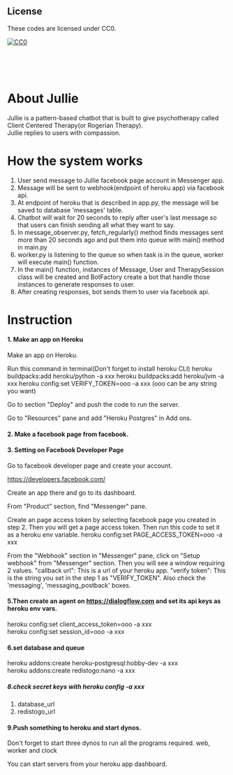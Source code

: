 ## License

These codes are licensed under CC0.

[![CC0](http://i.creativecommons.org/p/zero/1.0/88x31.png "CC0")](http://creativecommons.org/publicdomain/zero/1.0/deed.ja)

<br/>
<br/>
<br/>

# About Jullie  
Jullie is a pattern-based chatbot that is built to give psychotherapy called Client Centered Therapy(or Rogerian Therapy).  
Jullie replies to users with compassion.

# How the system works  
1. User send message to Jullie facebook page account in Messenger app.
2. Message will be sent to webhook(endpoint of heroku app) via facebook api.
3. At endpoint of heroku that is described in app.py, the message will be saved to database 'messages' table.
4. Chatbot will wait for 20 seconds to reply after user's last message so that users can finish sending all what they want to say.
5. In message_observer.py, fetch_regularly() method finds messages sent more than 20 seconds ago and put them into queue with main() method in main.py
6. worker.py is listening to the queue so when task is in the queue, worker will execute main() function.
7. In the main() function, instances of Message, User and TherapySession class will be created and BotFactory create a bot that handle those instances to generate responses to user.
8. After creating responses, bot sends them to user via facebook api. 


# Instruction
#### 1. Make an app on Heroku
Make an app on Heroku.

Run this command in terminal(Don't forget to install heroku CLI)
heroku buildpacks:add heroku/python -a xxx
heroku buildpacks:add heroku/jvm -a xxx
heroku config:set VERIFY_TOKEN=ooo -a xxx
(ooo can be any string you want)

Go to section "Deploy" and push the code to run the server.

Go to "Resources" pane and add "Heroku Postgres" in Add ons.


#### 2. Make a facebook page from facebook.
#### 3. Setting on Facebook Developer Page 
Go to facebook developer page and create your account.

https://developers.facebook.com/

Create an app there and go to its dashboard.

From "Product" section, find "Messenger" pane.

Create an page access token by selecting facebook page you created in step 2.
Then you will get a page access token.
Then run this code to set it as a heroku env variable.
heroku config:set PAGE_ACCESS_TOKEN=ooo -a xxx    

From the "Webhook" section in "Messenger" pane, click on "Setup webhook" from "Messenger" section. 
Then you will see a window requiring 2 values.
"callback url": This is a url of your heroku app.
"verify token": This is the string you set in the step 1 as "VERIFY_TOKEN". 
Also check the 'messaging', 'messaging_postback' boxes.


#### 5.Then create an agent on https://dialogflow.com and set its api keys as heroku env vars.    
heroku config:set client_access_token=ooo -a xxx    
heroku config:set session_id=ooo -a xxx  

#### 6.set database and queue
heroku addons:create heroku-postgresql:hobby-dev -a xxx  
heroku addons:create redistogo:nano -a xxx

##### 8.check secret keys with heroku config -a xxx
1. database_url
2. redistogo_url      

#### 9.Push something to heroku and start dynos.
Don't forget to start three dynos to run all the programs required.
web, worker and clock

You can start servers from your heroku app dashboard.
